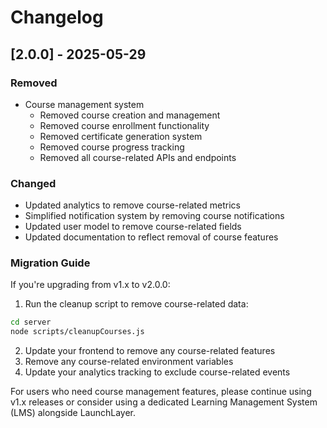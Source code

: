 # Changelog

## [2.0.0] - 2025-05-29

### Removed
- Course management system
  - Removed course creation and management
  - Removed course enrollment functionality
  - Removed certificate generation system
  - Removed course progress tracking
  - Removed all course-related APIs and endpoints

### Changed
- Updated analytics to remove course-related metrics
- Simplified notification system by removing course notifications
- Updated user model to remove course-related fields
- Updated documentation to reflect removal of course features

### Migration Guide
If you're upgrading from v1.x to v2.0.0:

1. Run the cleanup script to remove course-related data:
```bash
cd server
node scripts/cleanupCourses.js
```

2. Update your frontend to remove any course-related features
3. Remove any course-related environment variables
4. Update your analytics tracking to exclude course-related events

For users who need course management features, please continue using v1.x releases or consider using a dedicated Learning Management System (LMS) alongside LaunchLayer.

